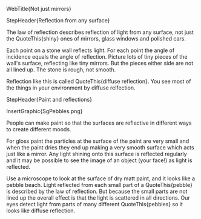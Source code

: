 WebTitle{Not just mirrors}

StepHeader{Reflection from any surface}

The law of reflection describes reflection of light from any surface, not just the QuoteThis{shiny} ones of mirrors, glass windows and polished cars.

Each point on a stone wall reflects light. For each point the angle of incidence equals the angle of reflection. Picture lots of tiny pieces of the wall's surface, reflecting like tiny mirrors. But the pieces either side are not all lined up. The stone is rough, not smooth.

Reflection like this is called QuoteThis{diffuse reflection}. You see most of the things in your environment by diffuse relfection.

StepHeader{Paint and reflections}

InsertGraphic{SgPebbles.png}

People can make paint so that the surfaces are reflective in different ways to create different moods.

For gloss paint the particles at the surface of the paint are very small and when the paint dries they end up making a very smooth surface which acts just like a mirror. Any light shining onto this surface is reflected regularly and it may be possible to see the image of an object (your face!) as light is reflected.

Use a microscope to look at the surface of  dry matt paint, and it looks like a pebble beach. Light reflected from each small part of a QuoteThis{pebble} is described by the law of reflection. But because the small parts are not lined up the overall effect is that the light is scattered in all directions. Our eyes detect light from parts of many different QuoteThis{pebbles} so it looks like diffuse reflection.

